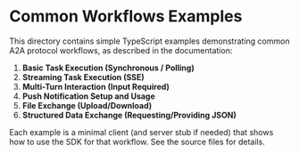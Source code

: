 # Common Workflows Examples

This directory contains simple TypeScript examples demonstrating common A2A protocol workflows, as described in the documentation:

1. **Basic Task Execution (Synchronous / Polling)**
2. **Streaming Task Execution (SSE)**
3. **Multi-Turn Interaction (Input Required)**
4. **Push Notification Setup and Usage**
5. **File Exchange (Upload/Download)**
6. **Structured Data Exchange (Requesting/Providing JSON)**

Each example is a minimal client (and server stub if needed) that shows how to use the SDK for that workflow. See the source files for details.
